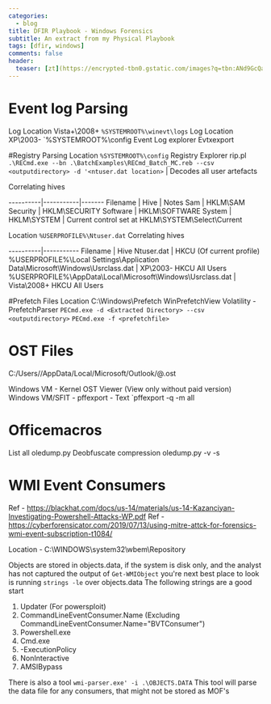 ```yaml
---
categories:
  - blog
title: DFIR Playbook - Windows Forensics
subtitle: An extract from my Physical Playbook
tags: [dfir, windows]
comments: false
header:
  teaser: [zt](https://encrypted-tbn0.gstatic.com/images?q=tbn:ANd9GcQaPxzKoMu88RECpi3OkBUhdgq7afyKpPW8gw&usqp=CAU)
---
```


# Event log Parsing
Log Location  Vista+\2008+ `%SYSTEMROOT%\winevt\logs`
Log Location XP\2003- `%SYSTEMROOT%\config
Event Log explorer
Evtxexport

#Registry Parsing
Location `%SYSTEMROOT%\config`
Registry Explorer
rip.pl
`.\RECmd.exe --bn .\BatchExamples\RECmd_Batch_MC.reb --csv <outputdirectory> -d '<ntuser.dat location>` | Decodes all user artefacts

Correlating hives

----------|-----------|-------
Filename | Hive | Notes
Sam | HKLM\SAM
Security | HKLM\SECURITY
Software | HKLM\SOFTWARE
System | HKLM\SYSTEM | Current control set at HKLM\SYSTEM\Select\Current

Location `%USERPROFILE%\Ntuser.dat`
Correlating hives

----------|-----------
Filename | Hive
Ntuser.dat | HKCU (Of current profile)  
%USERPROFILE%\Local Settings\Application Data\Microsoft\Windows\Usrclass.dat | XP\2003- HKCU All Users
%USERPROFILE%\AppData\Local\Microsoft\Windows\Usrclass.dat | Vista\2008+  HKCU All Users

#Prefetch Files
Location C:\Windows\Prefetch
WinPrefetchView
Volatility - PrefetchParser
`PECmd.exe -d <Extracted Directory> --csv <outputdirectory>`
`PECmd.exe -f <prefetchfile>`

# OST Files
 C:/Users/<Username>/AppData/Local/Microsoft/Outlook/<User>@<Domain>.ost
 
Windows VM - Kernel OST Viewer (View only without paid version)
Windows VM/SFIT - pffexport - Text `pffexport -q -m all <file>

# Officemacros
List all oledump.py <filename>
Deobfuscate compression oledump.py -v <filename> -s <matching index from oledump>

# WMI Event Consumers
Ref - https://blackhat.com/docs/us-14/materials/us-14-Kazanciyan-Investigating-Powershell-Attacks-WP.pdf
Ref - https://cyberforensicator.com/2019/07/13/using-mitre-attck-for-forensics-wmi-event-subscription-t1084/

Location - C:\WINDOWS\system32\wbem\Repository

Objects are stored in objects.data, if the system is disk only, and the analyst has not captured the output of `Get-WMIObject` you're next best place to look is running `strings -le` over objects.data
The following strings are a good start

1. Updater (For powersploit)
2. CommandLineEventConsumer.Name (Excluding CommandLineEventConsumer.Name="BVTConsumer")
3. Powershell.exe
4. Cmd.exe
5. -ExecutionPolicy
6. NonInteractive
7. AMSIBypass

There is also a tool `wmi-parser.exe' -i .\OBJECTS.DATA` This tool will parse the data file for any consumers, that might not be stored as MOF's

